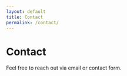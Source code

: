 ```yaml
---
layout: default
title: Contact
permalink: /contact/
---
```


# Contact

Feel free to reach out via email or contact form.


